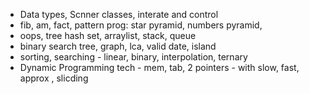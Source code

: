 - Data types, Scnner classes, interate and control
- fib, am, fact, pattern prog: star pyramid, numbers pyramid,
- oops, tree hash set, arraylist, stack, queue
- binary search tree, graph, lca, valid date, island
- sorting, searching - linear, binary, interpolation, ternary
- Dynamic Programming tech - mem, tab, 2 pointers - with slow, fast, approx ,  slicding
